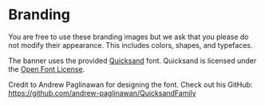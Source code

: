 # Branding

You are free to use these branding images but we ask that you please do not modify their appearance. This includes colors, shapes, and typefaces.

The banner uses the provided [Quicksand](https://fonts.google.com/specimen/Quicksand) font. Quicksand is licensed under the [Open Font License](https://scripts.sil.org/cms/scripts/page.php?site_id=nrsi&id=OFL).

Credit to Andrew Paglinawan for designing the font. Check out his GitHub: https://github.com/andrew-paglinawan/QuicksandFamily